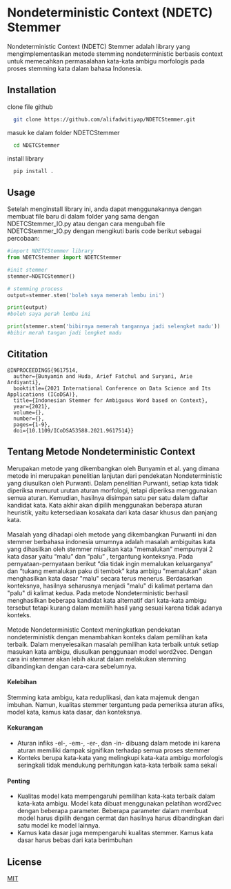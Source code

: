 # Nondeterministic Context (NDETC) Stemmer

Nondeterministic Context (NDETC) Stemmer adalah library yang mengimplementasikan metode stemming nondeterministic berbasis context untuk memecahkan permasalahan kata-kata ambigu morfologis pada proses stemming kata dalam bahasa Indonesia.

## Installation
clone file github
```bash
  git clone https://github.com/alifadwitiyap/NDETCStemmer.git
```
masuk ke dalam folder NDETCStemmer
```bash
  cd NDETCStemmer
```
install library
```bash
  pip install .
```
    
## Usage
Setelah menginstall library ini, anda dapat menggunakannya dengan membuat file baru di dalam folder yang sama dengan NDETCStemmer_IO.py atau dengan cara mengubah file NDETCStemmer_IO.py dengan mengikuti baris code berikut sebagai percobaan:
```python
#import NDETCStemmer library
from NDETCStemmer import NDETCStemmer

#init stemmer
stemmer=NDETCStemmer()

# stemming process
output=stemmer.stem('boleh saya memerah lembu ini')

print(output)
#boleh saya perah lembu ini

print(stemmer.stem('bibirnya memerah tangannya jadi selengket madu'))
#bibir merah tangan jadi lengket madu

```


## Cititation
```
@INPROCEEDINGS{9617514,
  author={Bunyamin and Huda, Arief Fatchul and Suryani, Arie Ardiyanti},
  booktitle={2021 International Conference on Data Science and Its Applications (ICoDSA)}, 
  title={Indonesian Stemmer for Ambiguous Word based on Context}, 
  year={2021},
  volume={},
  number={},
  pages={1-9},
  doi={10.1109/ICoDSA53588.2021.9617514}}
```

## Tentang Metode Nondeterministic Context
Merupakan metode yang dikembangkan oleh Bunyamin et al. yang dimana metode ini merupakan penelitian lanjutan dari pendekatan Nondeterministic yang diusulkan oleh Purwanti. Dalam penelitian Purwanti, setiap kata tidak diperiksa menurut urutan aturan morfologi, tetapi diperiksa menggunakan semua aturan. Kemudian, hasilnya disimpan satu per satu dalam daftar kandidat kata. Kata akhir akan dipilih menggunakan beberapa aturan heuristik, yaitu ketersediaan kosakata dari kata dasar khusus dan panjang kata. </br> </br>Masalah yang dihadapi oleh metode yang dikembangkan Purwanti ini dan stemmer berbahasa indonesia umumnya adalah masalah ambiguitas kata yang dihasilkan oleh stemmer misalkan kata "memalukan" mempunyai 2 kata dasar yaitu “malu”  dan “palu” , tergantung konteksnya. Pada pernyataan-pernyataan berikut “dia tidak ingin memalukan keluarganya” dan “tukang memalukan
paku di tembok” kata ambigu "memalukan" akan menghasilkan kata dasar "malu" secara terus menerus. Berdasarkan konteksnya, hasilnya seharusnya menjadi "malu" di kalimat pertama dan "palu" di kalimat kedua. Pada metode Nondeterministic berhasil menghasilkan beberapa kandidat kata alternatif dari kata-kata ambigu tersebut tetapi kurang dalam memilih hasil yang sesuai karena tidak adanya konteks. </br></br>Metode Nondeterministic Context meningkatkan pendekatan nondeterministik dengan menambahkan konteks dalam pemilihan kata terbaik. Dalam menyelesaikan masalah pemilihan kata terbaik untuk setiap masukan kata ambigu, diusulkan penggunaan model  word2vec. Dengan cara ini stemmer akan lebih akurat dalam melakukan stemming dibandingkan dengan cara-cara sebelumnya.


#### Kelebihan
Stemming kata ambigu, kata reduplikasi, dan kata majemuk dengan imbuhan. Namun, kualitas stemmer tergantung pada pemeriksa aturan afiks, model kata, kamus kata dasar, dan konteksnya.
#### Kekurangan
- Aturan infiks -el-, -em-, -er-, dan -in- dibuang dalam metode ini karena aturan memiliki dampak signifikan terhadap semua proses stemmer
- Konteks berupa kata-kata yang melingkupi kata-kata ambigu morfologis seringkali tidak mendukung perhitungan kata-kata terbaik sama sekali

#### Penting
- Kualitas model kata mempengaruhi pemilihan kata-kata terbaik dalam kata-kata ambigu. Model kata dibuat menggunakan pelatihan word2vec dengan beberapa parameter. Beberapa parameter dalam membuat model harus dipilih dengan cermat dan hasilnya harus dibandingkan dari satu model ke model lainnya.
- Kamus kata dasar juga mempengaruhi kualitas stemmer. Kamus kata dasar harus bebas dari kata berimbuhan

## License

[MIT](https://choosealicense.com/licenses/mit/)
